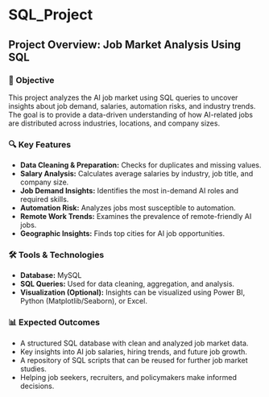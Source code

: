 # SQL_Project

## Project Overview: Job Market Analysis Using SQL

### 📌 Objective  
This project analyzes the AI job market using SQL queries to uncover insights about job demand, salaries, automation risks, and industry trends. The goal is to provide a data-driven understanding of how AI-related jobs are distributed across industries, locations, and company sizes.

### 🔍 Key Features  
- **Data Cleaning & Preparation:** Checks for duplicates and missing values.  
- **Salary Analysis:** Calculates average salaries by industry, job title, and company size.  
- **Job Demand Insights:** Identifies the most in-demand AI roles and required skills.  
- **Automation Risk:** Analyzes jobs most susceptible to automation.  
- **Remote Work Trends:** Examines the prevalence of remote-friendly AI jobs.  
- **Geographic Insights:** Finds top cities for AI job opportunities.  

### 🛠️ Tools & Technologies  
- **Database:** MySQL  
- **SQL Queries:** Used for data cleaning, aggregation, and analysis.  
- **Visualization (Optional):** Insights can be visualized using Power BI, Python (Matplotlib/Seaborn), or Excel.  

### 📊 Expected Outcomes  
- A structured SQL database with clean and analyzed job market data.  
- Key insights into AI job salaries, hiring trends, and future job growth.  
- A repository of SQL scripts that can be reused for further job market studies.  
- Helping job seekers, recruiters, and policymakers make informed decisions.  
